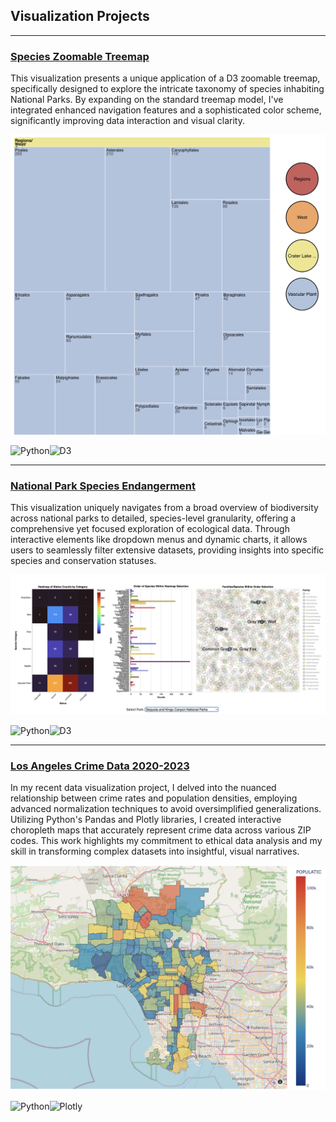 ## Visualization Projects
---

### [Species Zoomable Treemap](https://apps-fall.ischool.berkeley.edu/~arshiasharma/w209/final/species/)
 
This visualization presents a unique application of a D3 zoomable treemap, specifically designed to explore the intricate taxonomy of species inhabiting National Parks. By expanding on the standard treemap model, I've integrated enhanced navigation features and a sophisticated color scheme, significantly improving data interaction and visual clarity.


 

<img src="images/tree-diagram.png?raw=true"/>

![Python](https://img.shields.io/badge/python-3670A0?style=for-the-badge&logo=python&logoColor=ffdd54)![D3](https://img.shields.io/badge/d3%20js-F9A03C?style=for-the-badge&logo=d3.js&logoColor=white)

---

### [National Park Species Endangerment ](https://apps-fall.ischool.berkeley.edu/~arshiasharma/w209/final/species_explorer/)
 
This visualization uniquely navigates from a broad overview of biodiversity across national parks to detailed, species-level granularity, offering a comprehensive yet focused exploration of ecological data. Through interactive elements like dropdown menus and dynamic charts, it allows users to seamlessly filter extensive datasets, providing insights into specific species and conservation statuses.


 

<img src="images/species_explorer.png?raw=true"/>

![Python](https://img.shields.io/badge/python-3670A0?style=for-the-badge&logo=python&logoColor=ffdd54)![D3](https://img.shields.io/badge/d3%20js-F9A03C?style=for-the-badge&logo=d3.js&logoColor=white)


---

### [Los Angeles Crime Data 2020-2023](pdf/EDA.pdf)
 
In my recent data visualization project, I delved into the nuanced relationship between crime rates and population densities, employing advanced normalization techniques to avoid oversimplified generalizations. Utilizing Python's Pandas and Plotly libraries, I created interactive choropleth maps that accurately represent crime data across various ZIP codes. This work highlights my commitment to ethical data analysis and my skill in transforming complex datasets into insightful, visual narratives.

 

<img src="images/lacrime_geo.png?raw=true"/>

![Python](https://img.shields.io/badge/python-3670A0?style=for-the-badge&logo=python&logoColor=ffdd54)![Plotly](https://img.shields.io/badge/Plotly-%233F4F75.svg?style=for-the-badge&logo=plotly&logoColor=white)



